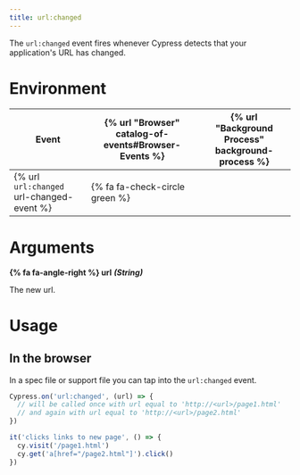 ```yaml
---
title: url:changed
---
```


The `url:changed` event fires whenever Cypress detects that your application's URL has changed.

# Environment

Event | {% url "Browser" catalog-of-events#Browser-Events %} | {% url "Background Process" background-process %}
--- | --- | ---
{% url `url:changed` url-changed-event %} | {% fa fa-check-circle green %} |

# Arguments

**{% fa fa-angle-right %} url** ***(String)***

The new url.

# Usage

## In the browser

In a spec file or support file you can tap into the `url:changed` event.

```javascript
Cypress.on('url:changed', (url) => {
  // will be called once with url equal to 'http://<url>/page1.html'
  // and again with url equal to 'http://<url>/page2.html'
})

it('clicks links to new page', () => {
  cy.visit('/page1.html')
  cy.get('a[href="/page2.html"]').click()
})
```
